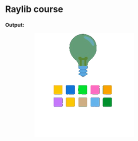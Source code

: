 # Raylib course

### Output:

<p align="center">
    <img src="https://github.com/glULTRA/LearnRaylib/blob/z-Course-Resources/course_res/gif/25.gif">
</p>
